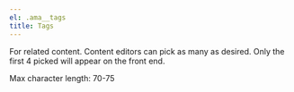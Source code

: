 ```yaml
---
el: .ama__tags
title: Tags
---
```

For related content. Content editors can pick as many as desired. Only the first 4 picked will appear on the front end.

Max character length: 70-75
